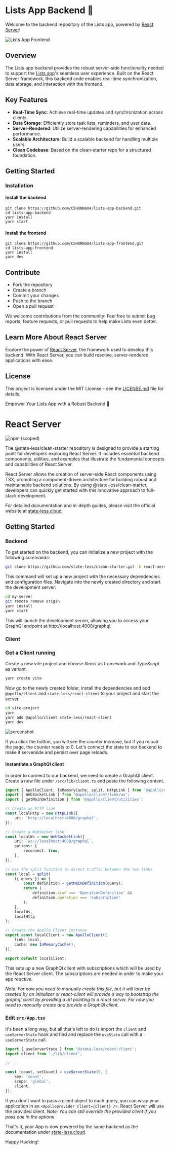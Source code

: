 # Lists App Backend 📡

Welcome to the backend repository of the Lists app, powered by [React Server](https://state-less.cloud)!

![Lists App Frontend](https://github.com/C5H8NNaO4/lists-app-frontend/raw/master/public/screenshot.png)

## Overview

The Lists app backend provides the robust server-side functionality needed to support the [Lists app](https://lists.state-less.cloud)'s seamless user experience. Built on the React Server framework, this backend code enables real-time synchronization, data storage, and interaction with the frontend.

## Key Features

- **Real-Time Sync**: Achieve real-time updates and synchronization across clients.
- **Data Storage**: Efficiently store task lists, reminders, and user data.
- **Server-Rendered**: Utilize server-rendering capabilities for enhanced performance.
- **Scalable Architecture**: Build a scalable backend for handling multiple users.
- **Clean Codebase**: Based on the clean-starter repo for a structured foundation.

## Getting Started
### Installation
#### Install the backend
```
git clone https://github.com/C5H8NNaO4/lists-app-backend.git
cd lists-app-backend
yarn install
yarn start
```
#### Install the frontend
```
git clone https://github.com/C5H8NNaO4/lists-app-frontend.git
cd lists-app-frontend
yarn install
yarn dev
```

## Contribute
* Fork the repository
* Create a branch
* Commit your changes
* Push to the branch
* Open a pull request

We welcome contributions from the community! Feel free to submit bug reports, feature requests, or pull requests to help make Lists even better.
## Learn More About React Server

Explore the power of [React Server](https://state-less.cloud), the framework used to develop this backend. With React Server, you can build reactive, server-rendered applications with ease.

## License

This project is licensed under the MIT License - see the [LICENSE.md](LICENSE.md) file for details.

Empower Your Lists App with a Robust Backend 🚀

# React Server

![npm (scoped)](https://img.shields.io/npm/v/@state-less/react-server)

The @state-less/clean-starter repository is designed to provide a starting point for developers exploring React Server. It includes essential backend components, utilities, and examples that illustrate the fundamental concepts and capabilities of React Server.

React Server allows the creation of server-side React components using TSX, promoting a component-driven architecture for building robust and maintainable backend solutions. By using @state-less/clean-starter, developers can quickly get started with this innovative approach to full-stack development.

For detailed documentation and in-depth guides, please visit the official website at [state-less.cloud](https://state-less.cloud).

## Getting Started

### Backend

To get started on the backend, you can initialize a new project with the following commands:

```bash
git clone https://github.com/state-less/clean-starter.git -b react-server my-server
```

This command will set up a new project with the necessary dependencies and configuration files. Navigate into the newly created directory and start the development server:

```bash
cd my-server
git remote remove origin
yarn install
yarn start
```

This will launch the development server, allowing you to access your GraphQl endpoint at http://localhost:4000/graphql.

### Client

### Get a Client running

Create a new vite project and choose _React_ as framework and _TypeScript_ as variant.

```bash
yarn create vite
```

Now go to the newly created folder, install the dependencies and add `@apollo/client` and `state-less/react-client` to your project and start the server.

```bash
cd vite-project
yarn
yarn add @apollo/client state-less/react-client
yarn dev
```

![screenshot](https://raw.githubusercontent.com/state-less/react-server-docs-md/master/images/screenshot.jpg)

If you click the button, you will see the counter increase, but if you reload the page, the counter resets to 0. Let's connect the state to our backend to make it serverside and persist over page reloads.

#### Instantiate a GraphQl client

In order to connect to our backend, we need to create a GraphQl client. Create a new file under `/src/lib/client.ts` and paste the following content.

```ts
import { ApolloClient, InMemoryCache, split, HttpLink } from '@apollo/client';
import { WebSocketLink } from '@apollo/client/link/ws';
import { getMainDefinition } from '@apollo/client/utilities';

// Create an HTTP link
const localHttp = new HttpLink({
    uri: 'http://localhost:4000/graphql',
});

// Create a WebSocket link
const localWs = new WebSocketLink({
    uri: `ws://localhost:4000/graphql`,
    options: {
        reconnect: true,
    },
});

// Use the split function to direct traffic between the two links
const local = split(
    ({ query }) => {
        const definition = getMainDefinition(query);
        return (
            definition.kind === 'OperationDefinition' &&
            definition.operation === 'subscription'
        );
    },
    localWs,
    localHttp
);

// Create the Apollo Client instance
export const localClient = new ApolloClient({
    link: local,
    cache: new InMemoryCache(),
});

export default localClient;
```

This sets up a new GraphQl client with subscriptions which will be used by the React Server client. The subscriptions are needed in order to make your app _reactive_.

_Note: For now you need to manually create this file, but it will later be created by an initializer or react-client will provide a way to bootstrap the graphql client by providing a url pointing to a react server. For now you need to manually create and provide a GraphQl client._

### Edit `src/App.tsx`

It's been a long way, but all that's left to do is import the `client` and `useServerState` hook and find and replace the `useState` call with a `useServerState` call.

```ts
import { useServerState } from '@state-less/react-client';
import client from './lib/client';

// ...

const [count, setCount] = useServerState(0, {
    key: 'count',
    scope: 'global',
    client,
});
```

If you don't want to pass a client object to each query, you can wrap your application in an `<Apolloprovider client={client} />`. React Server will use the provided client.
_Note: You can still override the provided client if you pass one in the options_

That's it, your App is now powered by the same backend as the documentation under [state-less.cloud](https://state-less.cloud).

Happy Hacking!
